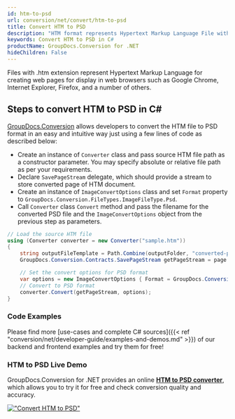 ```yaml
---
id: htm-to-psd
url: conversion/net/convert/htm-to-psd
title: Convert HTM to PSD
description: "HTM format represents Hypertext Markup Language File with .htm extension. Learn how to convert HTM to PSD file programmatically in C# language using GroupDocs.Conversion for .NET library."
keywords: Convert HTM to PSD in C#
productName: GroupDocs.Conversion for .NET
hideChildren: False
---
```


Files with .htm extension represent Hypertext Markup Language for creating web pages for display in web browsers such as Google Chrome, Internet Explorer, Firefox, and a number of others.

## Steps to convert HTM to PSD in C#

[GroupDocs.Conversion](https://products.groupdocs.com/conversion/net) allows developers to convert the HTM file to PSD format in an easy and intuitive way just using a few lines of code as described below:

* Create an instance of `Converter` class and pass source HTM file path as a constructor parameter. You may specify absolute or relative file path as per your requirements. 
* Declare `SavePageStream` delegate, which should provide a stream to store converted page of HTM document.
* Create an instance of `ImageConvertOptions` class and set `Format` property to `GroupDocs.Conversion.FileTypes.ImageFileType.Psd`.
* Call `Converter` class `Convert` method and pass the filename for the converted PSD file and the `ImageConvertOptions` object from the previous step as parameters.

```csharp
// Load the source HTM file
using (Converter converter = new Converter("sample.htm"))
{
    string outputFileTemplate = Path.Combine(outputFolder, "converted-page-{0}.psd");
    GroupDocs.Conversion.Contracts.SavePageStream getPageStream = page => new FileStream(string.Format(outputFileTemplate, page), FileMode.Create);

    // Set the convert options for PSD format
    var options = new ImageConvertOptions { Format = GroupDocs.Conversion.FileTypes.ImageFileType.Psd };   
    // Convert to PSD format
    converter.Convert(getPageStream, options);
}
```

### Code Examples

Please find more [use-cases and complete C# sources]({{< ref "conversion/net/developer-guide/examples-and-demos.md" >}}) of our backend and frontend examples and try them for free!

### HTM to PSD Live Demo

GroupDocs.Conversion for .NET provides an online [**HTM to PSD converter**](https://products.groupdocs.app/conversion/htm-to-psd), which allows you to try it for free and check conversion quality and accuracy.

[!["Convert HTM to PSD"](conversion/net/images/convert-to-psd/convert-htm-to-psd.png)](https://products.groupdocs.app/conversion/htm-to-psd)